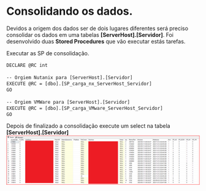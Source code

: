 # Consolidando os dados.

Devidos a origem dos dados ser de dois lugares diferentes será preciso consolidar os dados em uma tabelas <b>[ServerHost].[Servidor]</b>. Foi desenvolvido duas <b>Stored Procedures</b> que vão executar estás tarefas.


Executar as SP de consolidação.
````
DECLARE @RC int

-- Orgiem Nutanix para [ServerHost].[Servidor]
EXECUTE @RC = [dbo].[SP_carga_nx_ServerHost_Servidor] 
GO

-- Orgiem VMWare para [ServerHost].[Servidor]
EXECUTE @RC = [dbo].[SP_carga_VMware_ServerHost_Servidor] 
GO

````

Depois de finalizado a consolidação execute um select na tabela <b>[ServerHost].[Servidor]</b>
![](/imagens/ServerHost_Servidor.png)
